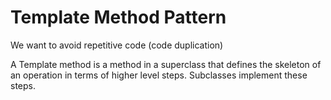 ﻿# Template Method Pattern

We want to avoid repetitive code (code duplication)

A Template method is a method in a superclass that defines the skeleton of an operation in terms
of higher level steps. Subclasses implement these steps.